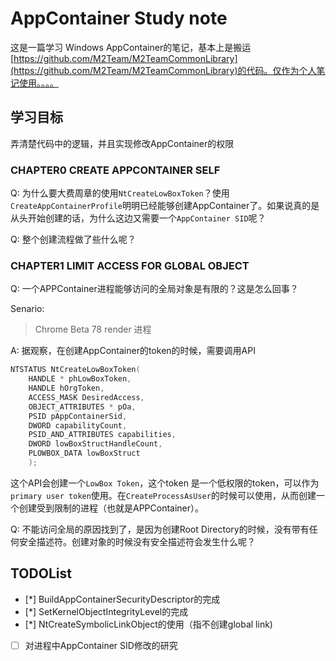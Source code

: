 # AppContainer Study note

这是一篇学习 Windows AppContainer的笔记，基本上是搬运[https://github.com/M2Team/M2TeamCommonLibrary](https://github.com/M2Team/M2TeamCommonLibrary)的代码。仅作为个人笔记使用。。。。

## 学习目标

弄清楚代码中的逻辑，并且实现修改AppContainer的权限

### CHAPTER0 CREATE APPCONTAINER SELF
Q:
为什么要大费周章的使用`NtCreateLowBoxToken`？使用`CreateAppContainerProfile`明明已经能够创建AppContainer了。如果说真的是从头开始创建的话，为什么这边又需要一个`AppContainer SID`呢？

Q:
整个创建流程做了些什么呢？

### CHAPTER1 LIMIT ACCESS FOR GLOBAL OBJECT
Q:
一个APPContainer进程能够访问的全局对象是有限的？这是怎么回事？

Senario:
> Chrome Beta 78 render 进程

A:
据观察，在创建AppContainer的token的时候，需要调用API
```cpp
NTSTATUS NtCreateLowBoxToken(
    HANDLE * phLowBoxToken, 
    HANDLE hOrgToken, 
    ACCESS_MASK DesiredAccess, 
    OBJECT_ATTRIBUTES * pOa, 
    PSID pAppContainerSid, 
    DWORD capabilityCount, 
    PSID_AND_ATTRIBUTES capabilities, 
    DWORD lowBoxStructHandleCount, 
    PLOWBOX_DATA lowBoxStruct
    );
```
这个API会创建一个`LowBox Token`，这个token 是一个低权限的token，可以作为`primary user token`使用。在`CreateProcessAsUser`的时候可以使用，从而创建一个创建受到限制的进程（也就是APPContainer）。

Q: 不能访问全局的原因找到了，是因为创建Root Directory的时候，没有带有任何安全描述符。创建对象的时候没有安全描述符会发生什么呢？

## TODOList

 * [*] BuildAppContainerSecurityDescriptor的完成
 * [*] SetKernelObjectIntegrityLevel的完成
 * [*] NtCreateSymbolicLinkObject的使用（指不创建global link)
 * [ ] 对进程中AppContainer SID修改的研究

